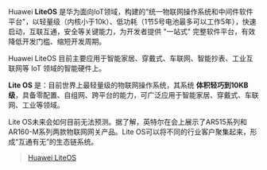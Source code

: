 Huawei **LiteOS** 是华为面向IoT领域，构建的"统一物联网操作系统和中间件软件平台"，以轻量级（内核小于10k）、低功耗（1节5号电池最多可以工作5年），快速启动，互联互通，安全等关键能力，为开发者提供 "一站式" 完整软件平台，有效降低开发门槛、缩短开发周期。

Huawei LiteOS 目前主要应用于智能家居、穿戴式、车联网、智能抄表、工业互联网等 IoT 领域的智能硬件上。

**Lite OS** 是：目前世界上最轻量级的物联网操作系统，其系统 **体积轻巧到10KB级**，具备零配置、自组网、跨平台的能力，可广泛应用于智能家居、穿戴式、车联网、工业等领域。

Lite OS未来会如何目前无法预测。据了解，英特尔在会上展示了AR515系列和AR160-M系列两款物联网网关产品。Lite OS可以将不同的行业客户聚集起来，形成“互通有无”的生态链系统。

> [Huawei LiteOS](http://www.huawei.com/minisite/iot/cn/liteos.html)
